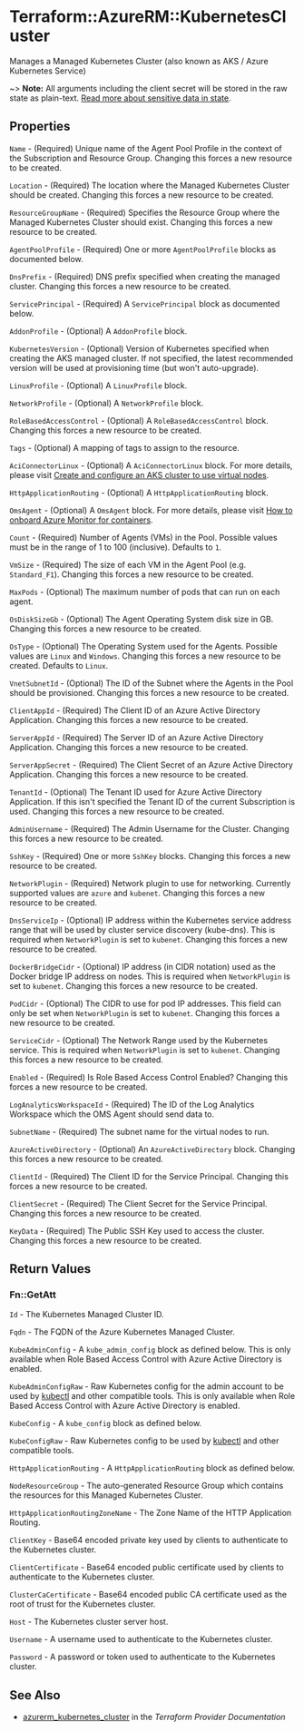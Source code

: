 # Terraform::AzureRM::KubernetesCluster

Manages a Managed Kubernetes Cluster (also known as AKS / Azure Kubernetes Service)

~> **Note:** All arguments including the client secret will be stored in the raw state as plain-text. [Read more about sensitive data in state](/docs/state/sensitive-data.html).

## Properties

`Name` - (Required) Unique name of the Agent Pool Profile in the context of the Subscription and Resource Group. Changing this forces a new resource to be created.

`Location` - (Required) The location where the Managed Kubernetes Cluster should be created. Changing this forces a new resource to be created.

`ResourceGroupName` - (Required) Specifies the Resource Group where the Managed Kubernetes Cluster should exist. Changing this forces a new resource to be created.

`AgentPoolProfile` - (Required) One or more `AgentPoolProfile` blocks as documented below.

`DnsPrefix` - (Required) DNS prefix specified when creating the managed cluster. Changing this forces a new resource to be created.

`ServicePrincipal` - (Required) A `ServicePrincipal` block as documented below.

`AddonProfile` - (Optional) A `AddonProfile` block.

`KubernetesVersion` - (Optional) Version of Kubernetes specified when creating the AKS managed cluster. If not specified, the latest recommended version will be used at provisioning time (but won't auto-upgrade).

`LinuxProfile` - (Optional) A `LinuxProfile` block.

`NetworkProfile` - (Optional) A `NetworkProfile` block.

`RoleBasedAccessControl` - (Optional) A `RoleBasedAccessControl` block. Changing this forces a new resource to be created.

`Tags` - (Optional) A mapping of tags to assign to the resource.

`AciConnectorLinux` - (Optional) A `AciConnectorLinux` block. For more details, please visit [Create and configure an AKS cluster to use virtual nodes](https://docs.microsoft.com/en-us/azure/aks/virtual-nodes-portal).

`HttpApplicationRouting` - (Optional) A `HttpApplicationRouting` block.

`OmsAgent` - (Optional) A `OmsAgent` block. For more details, please visit [How to onboard Azure Monitor for containers](https://docs.microsoft.com/en-us/azure/monitoring/monitoring-container-insights-onboard).

`Count` - (Required) Number of Agents (VMs) in the Pool. Possible values must be in the range of 1 to 100 (inclusive). Defaults to `1`.

`VmSize` - (Required) The size of each VM in the Agent Pool (e.g. `Standard_F1`). Changing this forces a new resource to be created.

`MaxPods` - (Optional) The maximum number of pods that can run on each agent.

`OsDiskSizeGb` - (Optional) The Agent Operating System disk size in GB. Changing this forces a new resource to be created.

`OsType` - (Optional) The Operating System used for the Agents. Possible values are `Linux` and `Windows`.  Changing this forces a new resource to be created. Defaults to `Linux`.

`VnetSubnetId` - (Optional) The ID of the Subnet where the Agents in the Pool should be provisioned. Changing this forces a new resource to be created.

`ClientAppId` - (Required) The Client ID of an Azure Active Directory Application. Changing this forces a new resource to be created.

`ServerAppId` - (Required) The Server ID of an Azure Active Directory Application. Changing this forces a new resource to be created.

`ServerAppSecret` - (Required) The Client Secret of an Azure Active Directory Application. Changing this forces a new resource to be created.

`TenantId` - (Optional) The Tenant ID used for Azure Active Directory Application. If this isn't specified the Tenant ID of the current Subscription is used. Changing this forces a new resource to be created.

`AdminUsername` - (Required) The Admin Username for the Cluster. Changing this forces a new resource to be created.

`SshKey` - (Required) One or more `SshKey` blocks. Changing this forces a new resource to be created.

`NetworkPlugin` - (Required) Network plugin to use for networking. Currently supported values are `azure` and `kubenet`. Changing this forces a new resource to be created.

`DnsServiceIp` - (Optional) IP address within the Kubernetes service address range that will be used by cluster service discovery (kube-dns). This is required when `NetworkPlugin` is set to `kubenet`. Changing this forces a new resource to be created.

`DockerBridgeCidr` - (Optional) IP address (in CIDR notation) used as the Docker bridge IP address on nodes. This is required when `NetworkPlugin` is set to `kubenet`. Changing this forces a new resource to be created.

`PodCidr` - (Optional) The CIDR to use for pod IP addresses. This field can only be set when `NetworkPlugin` is set to `kubenet`. Changing this forces a new resource to be created.

`ServiceCidr` - (Optional) The Network Range used by the Kubernetes service. This is required when `NetworkPlugin` is set to `kubenet`. Changing this forces a new resource to be created.

`Enabled` - (Required) Is Role Based Access Control Enabled? Changing this forces a new resource to be created.

`LogAnalyticsWorkspaceId` - (Required) The ID of the Log Analytics Workspace which the OMS Agent should send data to.

`SubnetName` - (Required) The subnet name for the virtual nodes to run.

`AzureActiveDirectory` - (Optional) An `AzureActiveDirectory` block. Changing this forces a new resource to be created.

`ClientId` - (Required) The Client ID for the Service Principal. Changing this forces a new resource to be created.

`ClientSecret` - (Required) The Client Secret for the Service Principal. Changing this forces a new resource to be created.

`KeyData` - (Required) The Public SSH Key used to access the cluster. Changing this forces a new resource to be created.


## Return Values

### Fn::GetAtt

`Id` - The Kubernetes Managed Cluster ID.

`Fqdn` - The FQDN of the Azure Kubernetes Managed Cluster.

`KubeAdminConfig` - A `kube_admin_config` block as defined below. This is only available when Role Based Access Control with Azure Active Directory is enabled.

`KubeAdminConfigRaw` - Raw Kubernetes config for the admin account to be used by [kubectl](https://kubernetes.io/docs/reference/kubectl/overview/) and other compatible tools. This is only available when Role Based Access Control with Azure Active Directory is enabled.

`KubeConfig` - A `kube_config` block as defined below.

`KubeConfigRaw` - Raw Kubernetes config to be used by [kubectl](https://kubernetes.io/docs/reference/kubectl/overview/) and other compatible tools.

`HttpApplicationRouting` - A `HttpApplicationRouting` block as defined below.

`NodeResourceGroup` - The auto-generated Resource Group which contains the resources for this Managed Kubernetes Cluster.

`HttpApplicationRoutingZoneName` - The Zone Name of the HTTP Application Routing.

`ClientKey` - Base64 encoded private key used by clients to authenticate to the Kubernetes cluster.

`ClientCertificate` - Base64 encoded public certificate used by clients to authenticate to the Kubernetes cluster.

`ClusterCaCertificate` - Base64 encoded public CA certificate used as the root of trust for the Kubernetes cluster.

`Host` - The Kubernetes cluster server host.

`Username` - A username used to authenticate to the Kubernetes cluster.

`Password` - A password or token used to authenticate to the Kubernetes cluster.

## See Also

* [azurerm_kubernetes_cluster](https://www.terraform.io/docs/providers/azurerm/r/kubernetes_cluster.html) in the _Terraform Provider Documentation_